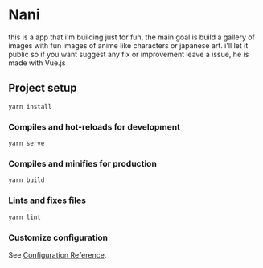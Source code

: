 # Nani

this is a app that i'm building just for fun, the main goal is build a gallery of images with fun images of anime like characters or japanese art.
i'll let it public so if you want suggest any fix or improvement leave a issue, he is made with Vue.js

## Project setup

```
yarn install
```

### Compiles and hot-reloads for development

```
yarn serve
```

### Compiles and minifies for production

```
yarn build
```

### Lints and fixes files

```
yarn lint
```

### Customize configuration

See [Configuration Reference](https://cli.vuejs.org/config/).
